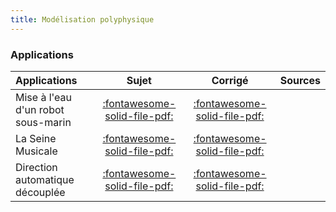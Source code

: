 ```yaml
---
title: Modélisation polyphysique 
---
```


### Applications 
 
| Applications | Sujet | Corrigé | Sources  | 
| :-------------- | :---: | :-----: | :------: | 
| Mise à l'eau d'un robot sous-marin | [:fontawesome-solid-file-pdf:](http://xpessoles-cpge.fr/pdf/Application_01_ROV_Sujet.pdf) | [:fontawesome-solid-file-pdf:](http://xpessoles-cpge.fr/pdf/Application_01_ROV_Corrige.pdf) | 
| La Seine Musicale | [:fontawesome-solid-file-pdf:](http://xpessoles-cpge.fr/pdf/Application_02_SeineMusicale_Sujet.pdf) | [:fontawesome-solid-file-pdf:](http://xpessoles-cpge.fr/pdf/Application_02_SeineMusicale_Corrige.pdf) | 
| Direction automatique découplée | [:fontawesome-solid-file-pdf:](http://xpessoles-cpge.fr/pdf/Application_03_DirectionDecouplee_Sujet.pdf) | [:fontawesome-solid-file-pdf:](http://xpessoles-cpge.fr/pdf/Application_03_DirectionDecouplee_Corrige.pdf) | 




